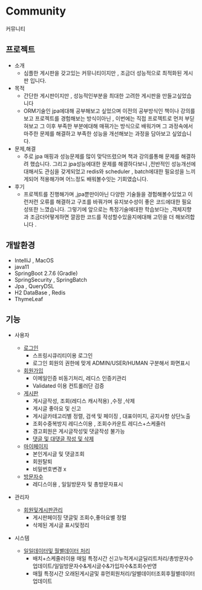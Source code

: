 # Community 
커뮤니티 

## 프로젝트
- 소개
  * 심플한 게시판을 갖고있는 커뮤니티이지만 , 조금더 성능적으로 최적화된 게시판 입니다. 
- 목적
  * 간단한 게시판이지만 , 성능적인부분을 최대한 고려한 게시판을 만들고싶었습니다 
  * ORM기술인 jpa에대해 공부해보고 싶었으며 이전의 공부방식인 책이나 강의를보고 프로젝트를 경험해보는 방식이아닌 , 이번에는 직접 프로젝트로 먼저 부딛혀보고 그 이후 부족한 부분에대해 매꿔가는 방식으로 배워가며 그 과정속에서 마주한 문제를 해결하고 부족한 성능을 개선해보는 과정을 담아보고 싶었습니다. 
- 문제,해결 
  * 주로 jpa 매핑과 성능문제를 많이 맞닥뜨렸으며 책과 강의를통해 문제를 해결하려 했습니다. 그리고 jpa성능에대한 문제를 해결하다보니 ,전반적인 성능개선에대해서도 관심을 갖게되었고 redis와 scheduler , batch에대한 필요성을 느끼게되어 적용해가며 어느정도 배워볼수잇는 기회였습니다.
- 후기 
  * 프로젝트를 진행해가며 ,jpa뿐만이아닌 다양한 기술들을 경험해볼수있었고 이런저런 오류를 해결하고 구조를 바꿔가며 유지보수성이 좋은 코드에대한 필요성또한 느꼈습니다. 그렇기에 앞으로는 특정기술에대한    학습보다는 ,객체지향과 조금더어떻게하면 깔끔한 코드를 작성할수있을지에대해 고민을 더 해보려합니다 . 

## 개발환경 
- IntelliJ , MacOS 
- java11 
- SpringBoot 2.7.6 (Gradle)
- SpringSecurity  , SpringBatch 
- Jpa , QueryDSL 
- H2 DataBase , Redis
- ThymeLeaf

## 기능 
 - 사용자 
   * <a href="https://github.com/jay3399/project2/blob/master/src/main/java/Jay/BoardP/controller/LoginController.java">로그인</a>
     + 스프링시큐리티이용 로그인
     + 로그인 회원의 권한에 맞게 ADMIN/USER/HUMAN 구분해서 화면표시 
   * <a href="https://github.com/jay3399/project2/blob/master/src/main/java/Jay/BoardP/controller/MemberController.java">회원가입</a>
     + 이메일인증 비동기처리, 레디스 인증키관리 
     + Validated 이용 컨트롤러단 검증 
   * <a href="https://github.com/jay3399/project2/blob/master/src/main/java/Jay/BoardP/controller/BoardController.java">게시판</a> 
     + 게시글작성, 조회(레디스 캐시적용) ,수정 ,삭제 
     + 게시글 좋아요 및 신고 
     + 게시글카테고리별 정렬, 검색 및 페이징 , 대표이미지,  공지사항 상단노출
     + 조회수중복방지 레디스이용 , 조회수카운트 레디스+스케줄러 
     + 경고회원은 게시글작성및 댓글작성 불가능 
     + <a href="https://github.com/jay3399/project2/blob/master/src/main/java/Jay/BoardP/controller/CommentController.java">댓글 및 대댓글 작성 및 삭제</a> 
   * <a href="https://github.com/jay3399/project2/blob/master/src/main/java/Jay/BoardP/controller/MyPageController.java">마이페이지</a>
     + 본인게시글 및 댓글조회 
     + 회원탈퇴 
     + 비밀번호변경 x 
   * <a href="https://github.com/jay3399/project2/blob/master/src/main/java/Jay/BoardP/controller/HomeController.java">방문자수</a>
     + 레디스이용 , 일일방문자 및 총방문자표시 
   
 - 관리자 
   * <a href="https://github.com/jay3399/project2/blob/master/src/main/java/Jay/BoardP/controller/AdminController.java">회원및게시판관리</a> 
     + 게시판페이징 댓글및 조회수,좋아요별 정렬
     + 삭제된 게시글 표시및정리 
 
 - 시스템 
   * <a href="https://github.com/jay3399/project2/blob/master/src/main/java/Jay/BoardP/BatchScheduler.java">일일데이터및 월별데이터 처리</a>
     + 배치+스케줄러이용 매일 특정시간 신고누적게시글딜리트처리/총방문자수업데이트/일일방문자수&게시글수&가입자수&조회수반영 
     + 매월 특정시간 오래된게시글및 휴먼회원처리/일별데이터조회후월별데이터업데이트 
